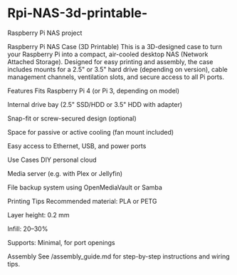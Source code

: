 # Rpi-NAS-3d-printable-
Raspberry Pi NAS project 

Raspberry Pi NAS Case (3D Printable)
This is a 3D-designed case to turn your Raspberry Pi into a compact, air-cooled desktop NAS (Network Attached Storage). Designed for easy printing and assembly, the case includes mounts for a 2.5" or 3.5" hard drive (depending on version), cable management channels, ventilation slots, and secure access to all Pi ports.

Features
Fits Raspberry Pi 4 (or Pi 3, depending on model)

Internal drive bay (2.5" SSD/HDD or 3.5" HDD with adapter)

Snap-fit or screw-secured design (optional)

Space for passive or active cooling (fan mount included)

Easy access to Ethernet, USB, and power ports

Use Cases
DIY personal cloud

Media server (e.g. with Plex or Jellyfin)

File backup system using OpenMediaVault or Samba

Printing Tips
Recommended material: PLA or PETG

Layer height: 0.2 mm

Infill: 20–30%

Supports: Minimal, for port openings

Assembly
See /assembly_guide.md for step-by-step instructions and wiring tips.
